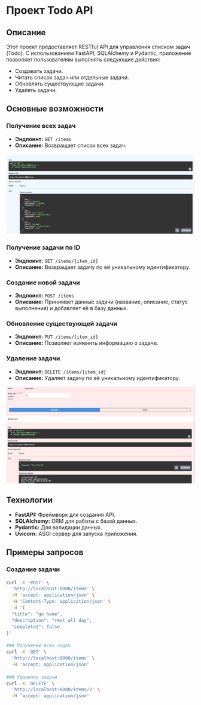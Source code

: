 # Проект Todo API

## Описание
Этот проект предоставляет RESTful API для управления списком задач (Todo). С использованием FastAPI, SQLAlchemy и Pydantic, приложение позволяет пользователям выполнять следующие действия:
- Создавать задачи.
- Читать список задач или отдельные задачи.
- Обновлять существующие задачи.
- Удалять задачи.

## Основные возможности

### Получение всех задач
- **Эндпоинт:** `GET /items`
- **Описание:** Возвращает список всех задач.

![Скриншот](screenshot/image_2024-12-27_18-28-04.png)


### Получение задачи по ID
- **Эндпоинт:** `GET /items/{item_id}`
- **Описание:** Возвращает задачу по её уникальному идентификатору.

### Создание новой задачи
- **Эндпоинт:** `POST /items`
- **Описание:** Принимает данные задачи (название, описание, статус выполнения) и добавляет её в базу данных.

### Обновление существующей задачи
- **Эндпоинт:** `PUT /items/{item_id}`
- **Описание:** Позволяет изменить информацию о задаче.

### Удаление задачи
- **Эндпоинт:** `DELETE /items/{item_id}`
- **Описание:** Удаляет задачу по её уникальному идентификатору.
  
![Скриншот](screenshot/image_2024-12-27_18-50-30.png)
 
## Технологии
- **FastAPI:** Фреймворк для создания API.
- **SQLAlchemy:** ORM для работы с базой данных.
- **Pydantic:** Для валидации данных.
- **Uvicorn:** ASGI сервер для запуска приложения.

## Примеры запросов

### Создание задачи
```bash
curl -X 'POST' \
  'http://localhost:8000/items' \
  -H 'accept: application/json' \
  -H 'Content-Type: application/json' \
  -d '{
  "title": "go home",
  "description": "rest all day",
  "completed": false
}'

### Получение всех задач
curl -X 'GET' \
  'http://localhost:8000/items' \
  -H 'accept: application/json'

### Удаление задачи
curl -X 'DELETE' \
  'http://localhost:8000/items/2' \
  -H 'accept: application/json'



